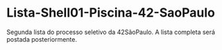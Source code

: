 # Lista-Shell01-Piscina-42-SaoPaulo
Segunda lista do processo seletivo da 42SãoPaulo.
A lista completa será postada posteriormente. 
